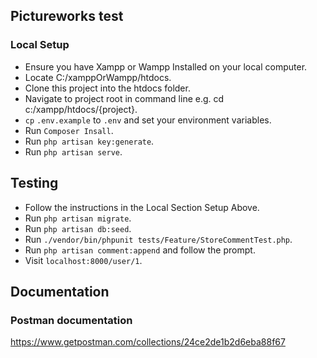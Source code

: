 ## Pictureworks test

### Local Setup
-   Ensure you have Xampp or Wampp Installed on your local computer.
-   Locate C:/xamppOrWampp/htdocs.
-   Clone this project into the htdocs folder.
-   Navigate to project root in command line e.g. cd c:/xampp/htdocs/{project}.
-   `cp` `.env.example` to `.env` and set your environment variables.
-   Run `Composer Insall`.
-   Run `php artisan key:generate`.
-   Run `php artisan serve`.


## Testing

-   Follow the instructions in the Local Section Setup Above.
-   Run `php artisan migrate`.
-   Run `php artisan db:seed`.
-   Run `./vendor/bin/phpunit tests/Feature/StoreCommentTest.php`.
-   Run `php artisan comment:append` and follow the prompt.
-   Visit `localhost:8000/user/1`.

## Documentation

### Postman documentation
https://www.getpostman.com/collections/24ce2de1b2d6eba88f67



